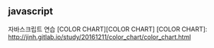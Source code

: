 ## javascript

자바스크립트 연습
[COLOR CHART][COLOR CHART]
[COLOR CHART]: http://jinh.gitlab.io/study/20161211/color_chart/color_chart.html
